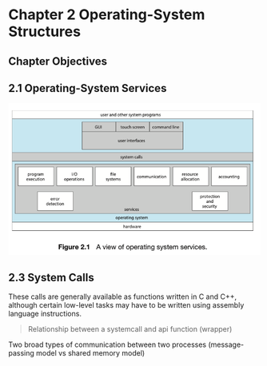 # Chapter 2 Operating-System Structures

## Chapter Objectives

## 2.1 Operating-System Services

![A view of operating system services](image.png)

## 2.3 System Calls

These calls are generally available as functions written in C and C++, although certain low-level tasks may have to be written using assembly language instructions.

> Relationship between a systemcall and api function (wrapper)

Two broad types of communication between two processes (message-passing model vs shared memory model)


